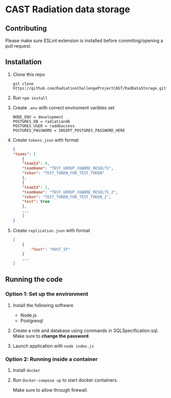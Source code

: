 # CAST Radiation data storage

## Contributing

Please make sure ESLint extension is installed before commiting/opening a pull request.

## Installation

1. Clone this repo

    `git clone https://github.com/RadiationChallengeProjectCAST/RadDataStorage.git`
2. Run `npm install`
3. Create `.env` with correct enviroment varibles set

    ```
    NODE_ENV = development
    POSTGRES_DB = radiationdb
    POSTGRES_USER = raddbaccess
    POSTGRES_PASSWORD = INSERT_POSTGRES_PASSWORD_HERE
    ```

4. Create `tokens.json` with format

    ```json
    {
    "teams": [
        {
        "teamId": 0,
        "teamName": "TEST_GROUP_IGNORE_RESULTS",
        "token": "TEST_TOKEN_FOR_TEST_TOKEN"
        },
        {
        "teamId": 1,
        "teamName": "TEST_GROUP_IGNORE_RESULTS_2",
        "token": "TEST_TOKEN_FOR_TEST_TOKEN_2",
        "test": true
        },
        ...
        ]
    }
    ```

5. Create `replication.json` with format

    ```json
    [
        {
            "host": "HOST_IP"
        }
        ...
    ]
    ```

## Running the code

### Option 1: Set up the environment

1. Install the following software

    - Node.js
    - Postgresql

2. Create a role and database using commands in SQLSpecification.sql. Make sure to **change the password**.
3. Launch application with `node index.js`

### Option 2: Running inside a container

1. Install `docker`

2. Run `docker-compose up` to start docker containers.

    Make sure to allow through firewall.
